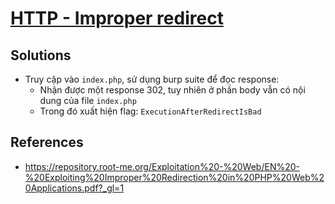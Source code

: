 # [HTTP - Improper redirect](https://www.root-me.org/en/Challenges/Web-Server/HTTP-Improper-redirect)

## Solutions

- Truy cập vào `index.php`, sử dụng burp suite để đọc response:
  - Nhận được một response 302, tuy nhiên ở phần body vẫn có nội dung của file `index.php`
  - Trong đó xuất hiện flag: `ExecutionAfterRedirectIsBad`

## References

- <https://repository.root-me.org/Exploitation%20-%20Web/EN%20-%20Exploiting%20Improper%20Redirection%20in%20PHP%20Web%20Applications.pdf?_gl=1>

